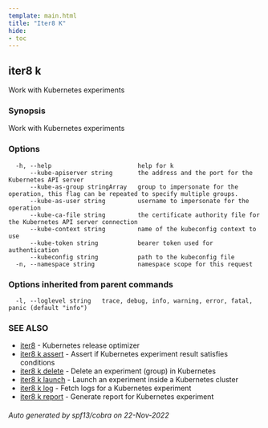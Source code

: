 ```yaml
---
template: main.html
title: "Iter8 K"
hide:
- toc
---
```

## iter8 k

Work with Kubernetes experiments

### Synopsis

Work with Kubernetes experiments

### Options

```
  -h, --help                        help for k
      --kube-apiserver string       the address and the port for the Kubernetes API server
      --kube-as-group stringArray   group to impersonate for the operation, this flag can be repeated to specify multiple groups.
      --kube-as-user string         username to impersonate for the operation
      --kube-ca-file string         the certificate authority file for the Kubernetes API server connection
      --kube-context string         name of the kubeconfig context to use
      --kube-token string           bearer token used for authentication
      --kubeconfig string           path to the kubeconfig file
  -n, --namespace string            namespace scope for this request
```

### Options inherited from parent commands

```
  -l, --loglevel string   trace, debug, info, warning, error, fatal, panic (default "info")
```

### SEE ALSO

* [iter8](iter8.md)	 - Kubernetes release optimizer
* [iter8 k assert](iter8_k_assert.md)	 - Assert if Kubernetes experiment result satisfies conditions
* [iter8 k delete](iter8_k_delete.md)	 - Delete an experiment (group) in Kubernetes
* [iter8 k launch](iter8_k_launch.md)	 - Launch an experiment inside a Kubernetes cluster
* [iter8 k log](iter8_k_log.md)	 - Fetch logs for a Kubernetes experiment
* [iter8 k report](iter8_k_report.md)	 - Generate report for Kubernetes experiment

###### Auto generated by spf13/cobra on 22-Nov-2022
